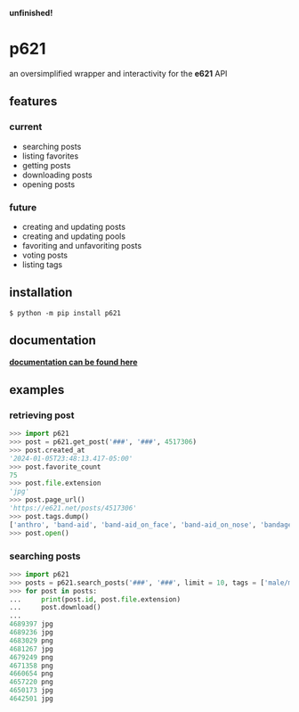 **unfinished!**

# p621
an oversimplified wrapper and interactivity for the **e621** API

## features
### current
- searching posts
- listing favorites
- getting posts
- downloading posts
- opening posts

### future
- creating and updating posts
- creating and updating pools
- favoriting and unfavoriting posts
- voting posts
- listing tags

## installation
```console
$ python -m pip install p621
```

## documentation
**[documentation can be found here](docs/index.adoc)**

## examples
### retrieving post
```python
>>> import p621
>>> post = p621.get_post('###', '###', 4517306)
>>> post.created_at
'2024-01-05T23:48:13.417-05:00'
>>> post.favorite_count
75
>>> post.file.extension
'jpg'
>>> post.page_url()
'https://e621.net/posts/4517306'
>>> post.tags.dump()
['anthro', 'band-aid', 'band-aid_on_face', 'band-aid_on_nose', 'bandage', 'bandage_on_face', 'bandage_on_nose', 'black_body', 'black_fur', 'cheek_tuft', 'chest_tuft', 'emoji', 'facial_tuft', 'fur', 'grey_body', 'grey_fur', 'half-closed_eyes', 'male', 'narrowed_eyes', 'simple_background', 'solo', 'text', 'tuft', 'wide_eyed', 'xing1', 'nick_(the_xing1)', 'lagomorph', 'leporid', 'mammal', 'rabbit', '1:1', 'absurd_res', 'english_text', 'hi_res']
>>> post.open()
```

### searching posts
```python
>>> import p621
>>> posts = p621.search_posts('###', '###', limit = 10, tags = ['male/male', 'cat', 'bird'])
>>> for post in posts:
...     print(post.id, post.file.extension)
...     post.download()
...
4689397 jpg
4689236 jpg
4683029 png
4681267 jpg
4679249 png
4671358 png
4660654 png
4657220 png
4650173 jpg
4642501 jpg
```